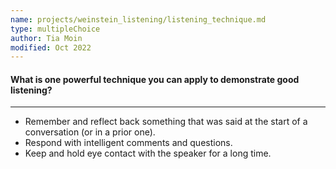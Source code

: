 ```yaml
---
name: projects/weinstein_listening/listening_technique.md
type: multipleChoice
author: Tia Moin
modified: Oct 2022
---
```


#### What is one powerful technique you can apply to demonstrate good listening?

---

- Remember and reflect back something that was said at the start of a conversation (or in a prior one).
- Respond with intelligent comments and questions.
- Keep and hold eye contact with the speaker for a long time.
